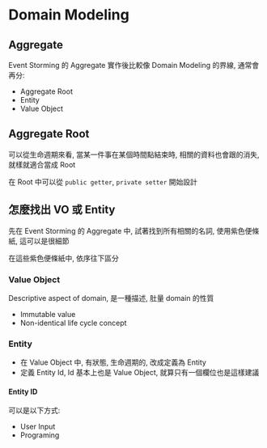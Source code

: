# Domain Modeling

## Aggregate

Event Storming 的 Aggregate 實作後比較像 Domain Modeling 的界線, 通常會再分:
- Aggregate Root
- Entity
- Value Object

## Aggregate Root

可以從生命週期來看, 當某一件事在某個時間點結束時, 相關的資料也會跟的消失, 就樣就適合當成 Root

在 Root 中可以從 `public getter`, `private setter` 開始設計

## 怎麼找出 VO 或 Entity

先在 Event Storming 的 Aggregate 中, 試著找到所有相關的名詞, 使用紫色便條紙, 這可以是很細節

在這些紫色便條紙中, 依序往下區分

### Value Object

Descriptive aspect of domain, 是一種描述, 肚量 domain 的性質

- Immutable value
- Non-identical life cycle concept

### Entity

- 在 Value Object 中, 有狀態, 生命週期的, 改成定義為 Entity
- 定義 Entity Id, Id 基本上也是 Value Object, 就算只有一個欄位也是這樣建議

#### Entity ID
 可以是以下方式:
 - User Input
 - Programing